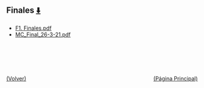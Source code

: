 
<html>
<body>
<h2>Finales <a href="https://downgit.github.io/#/home?url=https://github.com/Apuntes-FIUBA/Apuntes-Electronica/tree/main/82 - Física/8201 - Fisica I/Examenes/Finales" style="font-size:20px">  ⬇️ </a></h2>
<ul>
    <li><a href="F1. Finales.pdf">F1. Finales.pdf</a></li>
    <li><a href="MC_Final_26-3-21.pdf">MC_Final_26-3-21.pdf</a></li>
</ul>
</body>
</html>




























<br><br><br><br><br><a href="/" style="float: left">(Volver)</a> <a href="/../../../../../" style="float: right">(Página Principal)</a>
